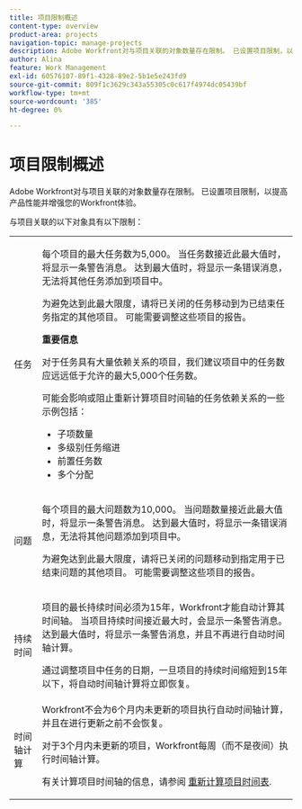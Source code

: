 ```yaml
---
title: 项目限制概述
content-type: overview
product-area: projects
navigation-topic: manage-projects
description: Adobe Workfront对与项目关联的对象数量存在限制。 已设置项目限制，以提高产品性能并增强您的Workfront体验。
author: Alina
feature: Work Management
exl-id: 60576107-89f1-4328-89e2-5b1e5e243fd9
source-git-commit: 809f1c3629c343a55305c0c617f4974dc05439bf
workflow-type: tm+mt
source-wordcount: '385'
ht-degree: 0%

---
```


# 项目限制概述

Adobe Workfront对与项目关联的对象数量存在限制。 已设置项目限制，以提高产品性能并增强您的Workfront体验。

与项目关联的以下对象具有以下限制：

<table style="table-layout:auto"> 
 <col> 
 <col> 
 <tbody> 
  <tr> 
   <td role="rowheader"><p>任务</p></td> 
   <td>  <p>每个项目的最大任务数为5,000。 当任务数接近此最大值时，将显示一条警告消息。 达到最大值时，将显示一条错误消息，无法将其他任务添加到项目中。</p> <p>为避免达到此最大限度，请将已关闭的任务移动到为已结束任务指定的其他项目。 可能需要调整这些项目的报告。</p>

<b>重要信息</b>

对于任务具有大量依赖关系的项目，我们建议项目中的任务数应远远低于允许的最大5,000个任务数。

可能会影响或阻止重新计算项目时间轴的任务依赖关系的一些示例包括：

<ul><li>子项数量</li>
   <li>多级别任务缩进</li>
   <li>前置任务数</li>
   <li>多个分配</li>
   </ul>
   </td> 
  </tr> 
  <tr> 
   <td role="rowheader"><p>问题</p></td> 
   <td>  <p>每个项目的最大问题数为10,000。 当问题数量接近此最大值时，将显示一条警告消息。 达到最大值时，将显示一条错误消息，无法将其他问题添加到项目中。</p> <p>为避免达到此最大限度，请将已关闭的问题移动到指定用于已结束问题的其他项目。 可能需要调整这些项目的报告。</p> </td> 
  </tr> 
  <tr> 
   <td role="rowheader"><p>持续时间</p></td> 
   <td> <p>项目的最长持续时间必须为15年，Workfront才能自动计算其时间轴。 当项目持续时间接近最大时，会显示一条警告消息。 达到最大值时，将显示一条警告消息，并且不再进行自动时间轴计算。</p> <p>通过调整项目中任务的日期，一旦项目的持续时间缩短到15年以下，将自动时间轴计算将立即恢复。</p> </td> 
  </tr> 
  <tr> 
   <td role="rowheader"><p>时间轴计算</p></td> 
   <td>Workfront不会为6个月内未更新的项目执行自动时间轴计算，并且在进行更新之前不会恢复。<p>对于3个月内未更新的项目，Workfront每周（而不是夜间）执行时间轴计算。</p><p>有关计算项目时间轴的信息，请参阅 <a href="../../../manage-work/projects/manage-projects/recalculate-project-timeline.md" class="MCXref xref">重新计算项目时间表</a>. </p></td> 
  </tr> 
 </tbody> 
</table>

<!-- Notes from the table: 
     <p>For tasks limits: (This is NOT TRUE , but the PMs always wanted this to stay the way it is because they don't want customers creating projects bigger than this.)</p>
    <p>For issue limits: (this is true only for some clusters; according to Anna A., some clusters are set to a million.)</p>
    -->